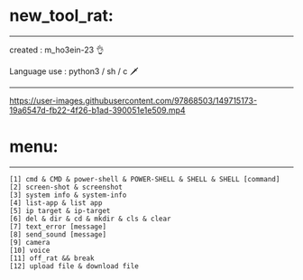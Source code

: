 # new_tool_rat:
-------------------------------------------------------------------
created : m_ho3ein-23 👌

Language use : python3 / sh / c 🗡️

-------------------------------------------------------------------






https://user-images.githubusercontent.com/97868503/149715173-19a6547d-fb22-4f26-b1ad-390051e1e509.mp4






# menu:
-------------------------------------------------------------------
    [1] cmd & CMD & power-shell & POWER-SHELL & SHELL & SHELL [command]
    [2] screen-shot & screenshot
    [3] system info & system-info
    [4] list-app & list app
    [5] ip target & ip-target
    [6] del & dir & cd & mkdir & cls & clear
    [7] text_error [message]
    [8] send_sound [message]
    [9] camera
    [10] voice
    [11] off_rat && break
    [12] upload file & download file 
    
    
    
